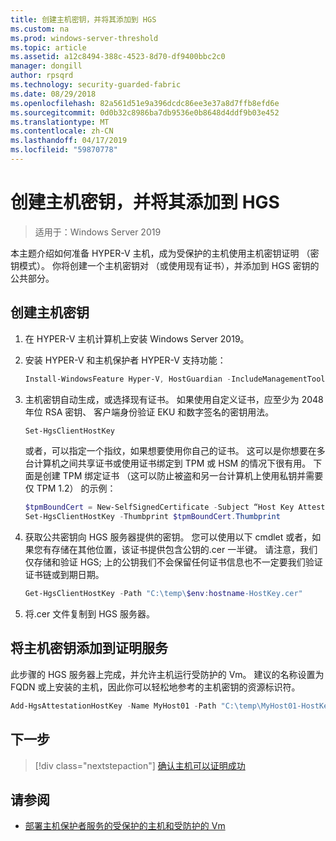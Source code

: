 ```yaml
---
title: 创建主机密钥，并将其添加到 HGS
ms.custom: na
ms.prod: windows-server-threshold
ms.topic: article
ms.assetid: a12c8494-388c-4523-8d70-df9400bbc2c0
manager: dongill
author: rpsqrd
ms.technology: security-guarded-fabric
ms.date: 08/29/2018
ms.openlocfilehash: 82a561d51e9a396dcdc86ee3e37a8d7ffb8efd6e
ms.sourcegitcommit: 0d0b32c8986ba7db9536e0b8648d4ddf9b03e452
ms.translationtype: MT
ms.contentlocale: zh-CN
ms.lasthandoff: 04/17/2019
ms.locfileid: "59870778"
---
```

# <a name="create-a-host-key-and-add-it-to-hgs"></a>创建主机密钥，并将其添加到 HGS

>适用于：Windows Server 2019


本主题介绍如何准备 HYPER-V 主机，成为受保护的主机使用主机密钥证明 （密钥模式）。 你将创建一个主机密钥对 （或使用现有证书），并添加到 HGS 密钥的公共部分。

## <a name="create-a-host-key"></a>创建主机密钥

1.  在 HYPER-V 主机计算机上安装 Windows Server 2019。
2.  安装 HYPER-V 和主机保护者 HYPER-V 支持功能：

    ```powershell
    Install-WindowsFeature Hyper-V, HostGuardian -IncludeManagementTools -Restart
    ``` 

3.  主机密钥自动生成，或选择现有证书。 如果使用自定义证书，应至少为 2048年位 RSA 密钥、 客户端身份验证 EKU 和数字签名的密钥用法。

    ```powershell
    Set-HgsClientHostKey
    ```

    或者，可以指定一个指纹，如果想要使用你自己的证书。 
    这可以是你想要在多台计算机之间共享证书或使用证书绑定到 TPM 或 HSM 的情况下很有用。 下面是创建 TPM 绑定证书 （这可以防止被盗和另一台计算机上使用私钥并需要仅 TPM 1.2） 的示例：

    ```powershell
    $tpmBoundCert = New-SelfSignedCertificate -Subject “Host Key Attestation ($env:computername)” -Provider “Microsoft Platform Crypto Provider”
    Set-HgsClientHostKey -Thumbprint $tpmBoundCert.Thumbprint
    ```

4.  获取公共密钥向 HGS 服务器提供的密钥。 您可以使用以下 cmdlet 或者，如果您有存储在其他位置，该证书提供包含公钥的.cer 一半键。 请注意，我们仅存储和验证 HGS; 上的公钥我们不会保留任何证书信息也不一定要我们验证证书链或到期日期。

    ```powershell
    Get-HgsClientHostKey -Path "C:\temp\$env:hostname-HostKey.cer"
    ```

5.  将.cer 文件复制到 HGS 服务器。

## <a name="add-the-host-key-to-the-attestation-service"></a>将主机密钥添加到证明服务

此步骤的 HGS 服务器上完成，并允许主机运行受防护的 Vm。 建议的名称设置为 FQDN 或上安装的主机，因此你可以轻松地参考的主机密钥的资源标识符。

```powershell
Add-HgsAttestationHostKey -Name MyHost01 -Path "C:\temp\MyHost01-HostKey.cer"
``` 

## <a name="next-step"></a>下一步

>[!div class="nextstepaction"]
[确认主机可以证明成功](guarded-fabric-confirm-hosts-can-attest-successfully.md)

## <a name="see-also"></a>请参阅

- [部署主机保护者服务的受保护的主机和受防护的 Vm](guarded-fabric-deploying-hgs-overview.md)
